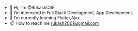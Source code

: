 - 👋 Hi, I’m @RukashCSE
- 👀 I’m interested in Full Stack Development, App Development.
- 🌱 I’m currently learning Flutter,Ajax.
- 📫 How to reach me rukash2001@gmail.com

<!---
RukashCSE/RukashCSE is a ✨ special ✨ repository because its `README.md` (this file) appears on your GitHub profile.
You can click the Preview link to take a look at your changes.
--->
